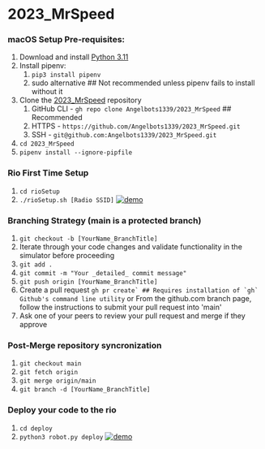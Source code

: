 # 2023_MrSpeed

### macOS Setup Pre-requisites:
1. Download and install [Python 3.11](https://python.org/downloads/)
2. Install pipenv:
	1. `pip3 install pipenv`
	2. sudo alternative ## Not recommended unless pipenv fails to install without it
3. Clone the [2023_MrSpeed](https://github.com/Angelbots1339/2023_MrSpeed) repository
	1. GitHub CLI - `gh repo clone Angelbots1339/2023_MrSpeed` ## Recommended
	2. HTTPS - `https://github.com/Angelbots1339/2023_MrSpeed.git`
	3. SSH - `git@github.com:Angelbots1339/2023_MrSpeed.git`
4. `cd 2023_MrSpeed`
5. `pipenv install --ignore-pipfile`

### Rio First Time Setup
1. `cd rioSetup`
2. `./rioSetup.sh [Radio SSID]`
[![demo](https://asciinema.org/a/557437.svg)](https://asciinema.org/a/557437?autoplay=1)

### Branching Strategy (main is a protected branch)
1. `git checkout -b [YourName_BranchTitle]`
2. Iterate through your code changes and validate functionality in the simulator before proceeding
3. `git add .`
4. `git commit -m "Your _detailed_ commit message"`
5. `git push origin [YourName_BranchTitle]`
6. Create a pull request
	```gh pr create` ## Requires installation of `gh` Github's command line utility```
	or
	From the github.com branch page, follow the instructions to submit your pull request into 'main'
7. Ask one of your peers to review your pull request and merge if they approve

### Post-Merge repository syncronization
1. `git checkout main`
2. `git fetch origin`
3. `git merge origin/main`
4. `git branch -d [YourName_BranchTitle]`

### Deploy your code to the rio
1. `cd deploy`
2. `python3 robot.py deploy`
[![demo](https://asciinema.org/a/557439.svg)](https://asciinema.org/a/557439?autoplay=1)
